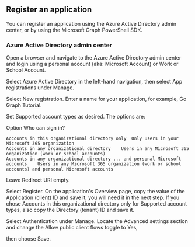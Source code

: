 ## Register an application
You can register an application using the Azure Active Directory admin center, or by using the Microsoft Graph PowerShell SDK.

### Azure Active Directory admin center
Open a browser and navigate to the Azure Active Directory admin center and login using a personal account (aka: Microsoft Account) or Work or School Account.

Select Azure Active Directory in the left-hand navigation, then select App registrations under Manage.

Select New registration. Enter a name for your application, for example, Go Graph Tutorial.

Set Supported account types as desired. The options are:

Option	Who can sign in?
```azure
Accounts in this organizational directory only	Only users in your Microsoft 365 organization
Accounts in any organizational directory	Users in any Microsoft 365 organization (work or school accounts)
Accounts in any organizational directory ... and personal Microsoft accounts	Users in any Microsoft 365 organization (work or school accounts) and personal Microsoft accounts
```
Leave Redirect URI empty.

Select Register. On the application's Overview page, copy the value of the Application (client) ID and save it, you will need it in the next step. If you chose Accounts in this organizational directory only for Supported account types, also copy the Directory (tenant) ID and save it.

Select Authentication under Manage.
Locate the Advanced settings section and change the
Allow public client flows toggle to Yes,

then choose Save.